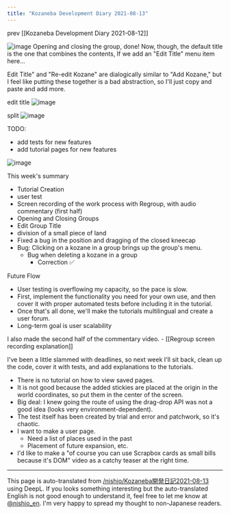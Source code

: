 ```yaml
---
title: "Kozaneba Development Diary 2021-08-13"
---
```


prev  [[Kozaneba Development Diary 2021-08-12]]

![image](https://gyazo.com/93b73c4eaa1835eaf6d5e8436715f996/thumb/1000)
Opening and closing the group, done!
Now, though, the default title is the one that combines the contents,
If we add an "Edit Title" menu item here...

Edit Title" and "Re-edit Kozane" are dialogically similar to "Add Kozane," but I feel like putting these together is a bad abstraction, so I'll just copy and paste and add more.

edit title
![image](https://gyazo.com/797258ee27a16538348df8e600986327/thumb/1000)

split
![image](https://gyazo.com/13893c87a8d7baa73a5bb505d7b5d43b/thumb/1000)

TODO:
- add tests for new features
- add tutorial pages for new features

![image](https://gyazo.com/46f848bff5842f5715d76e8f01a5bf64/thumb/1000)

This week's summary
- Tutorial Creation
- user test
- Screen recording of the work process with Regroup, with audio commentary (first half)
- Opening and Closing Groups
- Edit Group Title
- division of a small piece of land
- Fixed a bug in the position and dragging of the closed kneecap
- Bug: Clicking on a kozane in a group brings up the group's menu.
    - Bug when deleting a kozane in a group
        - Correction ✅


Future Flow
- User testing is overflowing my capacity, so the pace is slow.
- First, implement the functionality you need for your own use, and then cover it with proper automated tests before including it in the tutorial.
- Once that's all done, we'll make the tutorials multilingual and create a user forum.
- Long-term goal is user scalability

I also made the second half of the commentary video.
    - [[Regroup screen recording explanation]]

I've been a little slammed with deadlines, so next week I'll sit back, clean up the code, cover it with tests, and add explanations to the tutorials.
- There is no tutorial on how to view saved pages.
- It is not good because the added stickies are placed at the origin in the world coordinates, so put them in the center of the screen.
- Big deal: I knew going the route of using the drag-drop API was not a good idea (looks very environment-dependent).
- The test itself has been created by trial and error and patchwork, so it's chaotic.
- I want to make a user page.
    - Need a list of places used in the past
    - Placement of future expansion, etc.
- I'd like to make a "of course you can use Scrapbox cards as small bills because it's DOM" video as a catchy teaser at the right time.



---
This page is auto-translated from [/nishio/Kozaneba開発日記2021-08-13](https://scrapbox.io/nishio/Kozaneba開発日記2021-08-13) using DeepL. If you looks something interesting but the auto-translated English is not good enough to understand it, feel free to let me know at [@nishio_en](https://twitter.com/nishio_en). I'm very happy to spread my thought to non-Japanese readers.